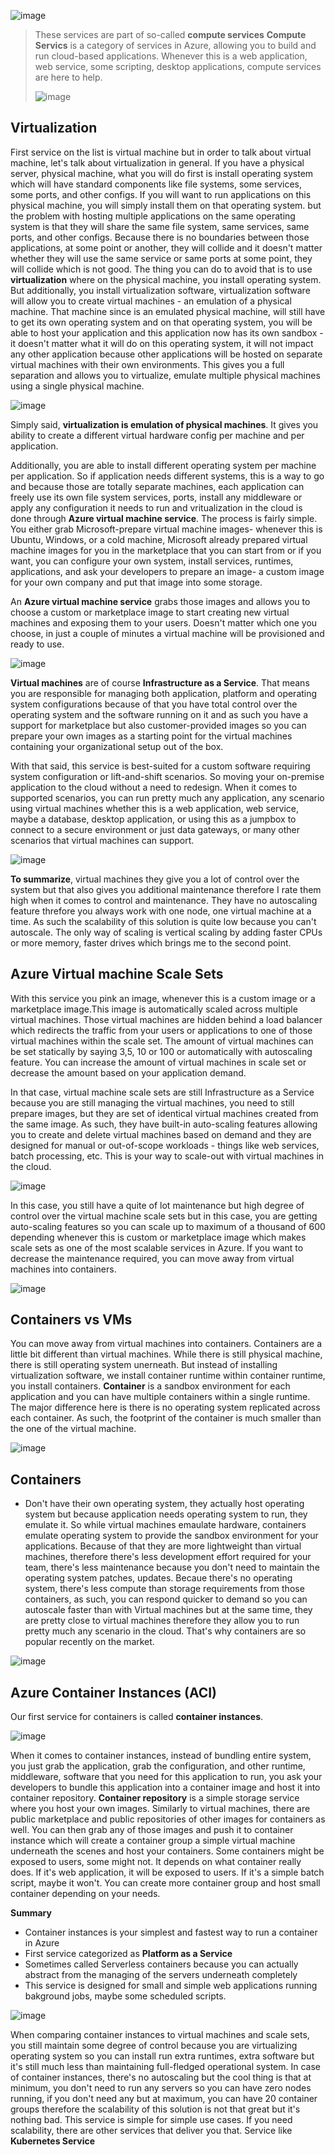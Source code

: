 ![image](https://github.com/user-attachments/assets/348c0319-e789-4a36-a33f-6cc97f473c95)

> These services are part of so-called **compute services**
> **Compute Servics** is a category of services in Azure, allowing you to build and run cloud-based applications. Whenever this is a web application, web service, some scripting, desktop applications, compute services are here to help.
>
> ![image](https://github.com/user-attachments/assets/88a20e96-707d-4202-a80a-a424f05a8e0c)


## Virtualization
First service on the list is virtual machine but in order to talk about virtual machine, let's talk about virtualization in general.
If you have a physical server, physical machine, what you will do first is install operating system which will have standard components like file systems, some services, some ports, and other configs. If you will want to run applications on this physical machine, you will simply install them on that operating system. but the problem with hosting multiple applications on the same operating system is that they will share the same file system, same services, same ports, and other configs. Because there is no boundaries between those applications, at some point or another, they will collide and it doesn't matter whether they will use the same service or same ports at some point, they will collide which is not good.
The thing you can do to avoid that is to use **virtualization** where on the physical machine, you install operating system. But additionally, you install virtualization software, virtualization software will allow you to create virtual machines - an emulation of a physical machine. That machine since is an emulated physical machine, will still have to get its own operating system and on that operating system, you will be  able to host your application and this application now has its own sandbox - it doesn't matter what it will do on this operating system, it will not impact any other application because other applications will be hosted on separate virtual machines with their own environments. This gives you a full separation and allows you to virtualize, emulate multiple physical machines using a single physical machine.

![image](https://github.com/user-attachments/assets/06ca3515-1a85-43a9-89c2-75a09cad2936)


Simply said, **virtualization is emulation of physical machines**. It gives you ability to create a different virtual hardware config per machine and per application.

Additionally, you are able to install different operating system per machine per application. So if application needs different systems, this is a way to go and because those are totally separate machines, each application can freely use its own file system services, ports, install any middleware or apply any configuration it needs to run and vritualization in the cloud is done through **Azure virtual machine service**. The process is fairly simple. You either grab Microsoft-prepare virtual machine images- whenever this is Ubuntu, Windows, or a cold machine, Microsoft already prepared virtual machine images for you in the marketplace that you can start from or if you want, you can configure your own system, install services, runtimes, applications, and ask your developers to prepare an image- a custom image for your own company and put that image into some storage. 

An **Azure virtual machine service** grabs those images and allows you to choose a custom or marketplace image to start creating new virtual machines and exposing them to your users. Doesn't matter which one you choose, in just a couple of minutes a virtual machine will be provisioned and ready to use.

![image](https://github.com/user-attachments/assets/93de82ec-24f1-4cfc-a576-a8c914255e04)

**Virtual machines** are of course **Infrastructure as a Service**. That means you are responsible for managing both application, platform and operating system configurations because of that you have total control over the operating system and the software running on it and as such you have a support for marketplace but also customer-provided images so you can prepare your own images as a starting point for the virtual machines containing your organizational setup out of the box.


With that said, this service is best-suited for a custom software requiring system configuration or lift-and-shift scenarios. So moving your on-premise application to the cloud without a need to redesign. When it comes to supported scenarios, you can run pretty much any application, any scenario using virtual machines whether this is a web application, web service, maybe a database, desktop application, or using this as a jumpbox to connect to a secure environment or just data gateways, or many other scenarios that virtual machines can support.

![image](https://github.com/user-attachments/assets/e2401182-eac0-4373-a44c-684f2a32f8cf)


**To summarize**, virtual machines they give you a lot of control over the system but that also gives you additional maintenance therefore I rate them high when it comes to control and maintenance. They have no autoscaling feature threfore you always work with one node, one virtual machine at a time. As such the scalability of this solution is quite low because you can't autoscale. The only way of scaling is vertical scaling by adding faster CPUs or more memory, faster drives which brings me to the second point. 


## Azure Virtual machine Scale Sets
With this service you pink an image, whenever this is a custom image or a marketplace image.This image is automatically scaled across multiple virtual machines. Those virtual machines are hidden behind a load balancer which redirects the traffic from your users or applications to one of those virtual machines within the scale set. The amount of virtual machines can be set statically by saying 3,5, 10 or 100 or automatically with autoscaling feature. You can increase the amount of virtual machines in scale set or decrease the amount based on your application demand. 


In that case, virtual machine scale sets are still Infrastructure as a Service because you are still managing the virtual machines, you need to still prepare images, but they are set of identical virtual machines created from the same image. As such, they have built-in auto-scaling features allowing you to create and delete virtual machines based on demand and they are designed for manual or out-of-scope workloads - things like web services, batch processing, etc. This is your way to scale-out with virtual machines in the cloud.

![image](https://github.com/user-attachments/assets/064f2b55-4d97-404b-850f-b11fe28176b1)

In this case, you still have a quite of lot maintenance but high degree of control over the virtual machine scale sets but in this case, you are getting auto-scaling features so you can scale up to maximum of a thousand of 600 depending whenever this is custom or marketplace image which makes scale sets as one of the most scalable services in Azure. If you want to decrease the maintenance required, you can move away from virtual machines into containers.

![image](https://github.com/user-attachments/assets/ca1c53dc-5ebf-4770-a4e8-e7df13913098)


## Containers vs VMs
You can move away from virtual machines into containers. Containers are a little bit different than virtual machines. While there is still physical machine, there is still operating system unerneath. But instead of installing virtualization software, we install container runtime within container runtime, you install containers. **Container** is a sandbox environment for each application and you can have multiple containers within a single runtime. The major difference here is there is no operating system replicated across each container. As such, the footprint of the container is much smaller than the one of the virtual machine.

![image](https://github.com/user-attachments/assets/6f61dada-22c6-49f3-8fdf-e48a60c1a8ed)

## Containers
- Don't have their own operating system, they actually host operating system but because application needs operating system to run, they emulate it. So while virtual machines emaulate hardware, containers emulate operating system to provide the sandbox environment for your applications. Because of that they are more lightweight than virtual machines, therefore there's less development effort required for your team, there's less maintenance because you don't need to maintain the operating system patches, updates. Becaue there's no operating system, there's less compute than storage requirements from those containers, as such, you can respond quicker to demand so you can autoscale faster than with Virtual machines but at the same time, they are pretty close to virtual machines therefore they allow you to run pretty much any scenario in the cloud. That's why containers are so popular recently on the market.

![image](https://github.com/user-attachments/assets/b9ac4189-8305-434a-90c2-b0a854ef418c)


## Azure Container Instances (ACI)

Our first service for containers is called **container instances**.

![image](https://github.com/user-attachments/assets/72bbc253-a077-491c-9425-cd2f84911607)


When it comes to container instances, instead of bundling entire system, you just grab the application, grab the configuration, and other runtime, middleware, software that you need for this application to run, you ask your developers to bundle this application into a container image and host it into container repository.  **Container repository** is a simple storage service where you host your own images. Similarly to virtual machines, there are public marketplace and public repositories of other images for containers as well. You can then grab any of those images and push it to container instance which will create a container group a simple virtual machine underneath the scenes and host your containers. Some containers might be exposed to users, some might not. It depends on what container really does. If it's web application, it will be exposed to users. If it's a simple batch script, maybe it won't. You can create more container group and host small container depending on your needs.

**Summary**

- Container instances is your simplest and fastest way to run a container in Azure
- First service categorized as **Platform as a Service**
- Sometimes called Serverless containers because you can actually abstract from the managing of the servers underneath completely
- This service is designed for small and simple web applications running bakground jobs, maybe some scheduled scripts.

![image](https://github.com/user-attachments/assets/3bb0ca08-8fec-4bcb-8c2f-c735b82f3dd8)



When comparing container instances to virtual machines and scale sets, you still maintain some degree of control because you are virtualizing operating system so you can install run extra runtimes, extra software but it's still much less than maintaining full-fledged operational system. In case of container instances, there's no autoscaling but the cool thing is that at minimum, you don't need to run any servers so you can have zero nodes running, if you don't need any but at maximum, you can have 20 container groups therefore the scalability of this solution is not that great but it's nothing bad. This service is simple for simple use cases. If you need scalability, there are other services that deliver you that. Service like **Kubernetes Service**
